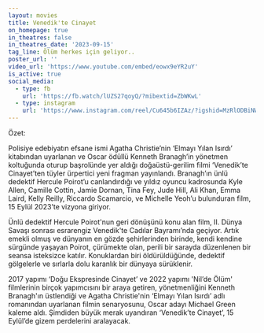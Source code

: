 ```yaml
---
layout: movies
title: Venedik'te Cinayet
on_homepage: true
in_theatres: false
in_theatres_date: '2023-09-15'
tag_line: Ölüm herkes için geliyor..
poster_url: ''
video_url: 'https://www.youtube.com/embed/eowx9eYR2uY'
is_active: true
social_media:
  - type: fb
    url: 'https://fb.watch/lUZS27qoyQ/?mibextid=ZbWKwL'
  - type: instagram
    url: 'https://www.instagram.com/reel/Cu645b6IZAz/?igshid=MzRlODBiNWFlZA=='
---
```


Özet:

Polisiye edebiyatın efsane ismi Agatha Christie’nin ‘Elmayı Yılan Isırdı’ kitabından uyarlanan ve Oscar ödüllü Kenneth Branagh’in yönetmen koltuğunda oturup başrolünde yer aldığı doğaüstü-gerilim filmi ‘Venedik’te Cinayet’ten tüyler ürpertici yeni fragman yayınlandı. Branagh’ın ünlü dedektif Hercule Poirot’u canlandırdığı ve yıldız oyuncu kadrosunda Kyle Allen, Camille Cottin, Jamie Dornan, Tina Fey, Jude Hill, Ali Khan, Emma Laird, Kelly Reilly, Riccardo Scamarcio, ve Michelle Yeoh’u bulunduran film, 15 Eylül 2023’te vizyona giriyor.

Ünlü dedektif Hercule Poirot'nun geri dönüşünü konu alan film, II. Dünya Savaşı sonrası esrarengiz Venedik'te Cadılar Bayramı’nda geçiyor. Artık emekli olmuş ve dünyanın en gözde şehirlerinden birinde, kendi kendine sürgünde yaşayan Poirot, çürümekte olan, perili bir sarayda düzenlenen bir seansa isteksizce katılır. Konuklardan biri öldürüldüğünde, dedektif gölgelerle ve sırlarla dolu karanlık bir dünyaya sürüklenir.

2017 yapımı ‘Doğu Ekspresinde Cinayet’ ve 2022 yapımı 'Nil’de Ölüm' filmlerinin birçok yapımcısını bir araya getiren, yönetmenliğini Kenneth Branagh'ın üstlendiği ve Agatha Christie'nin ‘Elmayı Yılan Isırdı’ adlı romanından uyarlanan filmin senaryosunu, Oscar adayı Michael Green kaleme aldı. Şimdiden büyük merak uyandıran ‘Venedik’te Cinayet’, 15 Eylül’de gizem perdelerini aralayacak.
